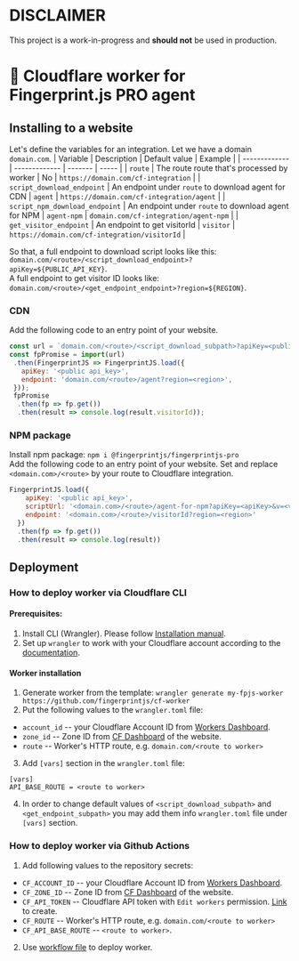 # DISCLAIMER
This project is a work-in-progress and **should not** be used in production.

# 👷 Cloudflare worker for Fingerprint.js PRO agent

## Installing to a website

Let's define the variables for an integration.
Let we have a domain `domain.com`.
| Variable  | Description | Default value | Example | 
| ------------- | ------------- | ------- | ----- |
| `route`  | The route route that's processed by worker  | No | `https://domain.com/cf-integration` |
| `script_download_endpoint`  | An endpoint under `route` to download agent for CDN | `agent` | `https://domain.com/cf-integration/agent` |
| `script_npm_download_endpoint` | An endpoint under `route` to download agent for NPM | `agent-npm` | `domain.com/cf-integration/agent-npm` |
| `get_visitor_endpoint` | An endpoint to get visitorId | `visitor` | `https://domain.com/cf-integration/visitorId` |

So that, a full endpoint to download script looks like this: `domain.com/<route>/<script_download_endpoint>?apiKey=${PUBLIC_API_KEY}`. \
A full endpoint to get visitor ID looks like: `domain.com/<route>/<get_endpoint_endpoint>?region=${REGION}`.

### CDN
Add the following code to an entry point of your website.
```js
const url = `domain.com/<route>/<script_download_subpath>?apiKey=<public api_key>`
const fpPromise = import(url)
 .then(FingerprintJS => FingerprintJS.load({
   apiKey: '<public api_key>',
   endpoint: 'domain.com/<route>/agent?region=<region>',
 }));
 fpPromise
  .then(fp => fp.get())
  .then(result => console.log(result.visitorId));
```


### NPM package
Install npm package:
`npm i @fingerprintjs/fingerprintjs-pro` \
Add the following code to an entry point of your website.
Set <public api_key> and replace `<domain.com>/<route>` by your route to Cloudflare integration.
```js
FingerprintJS.load({
    apiKey: '<public api_key>',
    scriptUrl: '<domain.com>/<route>/agent-for-npm?apiKey=<apiKey>&v=<version>&lv=<loaderVersion>',
    endpoint: '<domain.com>/<route>/visitorId?region=<region>'
  })
  .then(fp => fp.get())
  .then(result => console.log(result))
```


## Deployment
### How to deploy worker via Cloudflare CLI
#### Prerequisites:
1. Install CLI (Wrangler). Please follow [Installation manual](https://developers.cloudflare.com/workers/cli-wrangler/install-update/).
2. Set up `wrangler` to work with your Cloudflare account according to the [documentation](https://developers.cloudflare.com/workers/cli-wrangler/authentication/).

#### Worker installation
1. Generate worker from the template: `wrangler generate my-fpjs-worker https://github.com/fingerprintjs/cf-worker`
2. Put the following values to the `wrangler.toml` file:
  * `account_id` -- your Cloudflare Account ID from [Workers Dashboard](https://dash.cloudflare.com/?to=/:account/workers).
  * `zone_id` -- Zone ID from [CF Dashboard](https://dash.cloudflare.com/?to=/:account/) of the website.
  * `route` -- Worker's HTTP route, e.g. `domain.com/<route to worker>`
3. Add `[vars]` section in the `wrangler.toml` file:
```
[vars]
API_BASE_ROUTE = <route to worker>
```
4. In order to change default values of `<script_download_subpath>` and `<get_endpoint_subpath>` you may add them info `wrangler.toml` file under `[vars]` section.

### How to deploy worker via Github Actions
1. Add following values to the repository secrets:
 * `CF_ACCOUNT_ID` -- your Cloudflare Account ID from [Workers Dashboard](https://dash.cloudflare.com/?to=/:account/workers).
 * `CF_ZONE_ID` -- Zone ID from [CF Dashboard](https://dash.cloudflare.com/?to=/:account/) of the website.
 * `CF_API_TOKEN` -- Cloudflare API token with `Edit workers` permission. [Link](https://dash.cloudflare.com/profile/api-tokens) to create.
 * `CF_ROUTE` -- Worker's HTTP route, e.g. `domain.com/<route to worker>`
 * `CF_API_BASE_ROUTE` -- `<route to worker>`.
2. Use [workflow file](.github/workflows/deploy.yml) to deploy worker.

